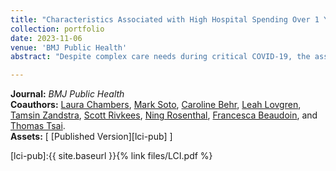 ```yaml
---
title: "Characteristics Associated with High Hospital Spending Over 1 Year Among Patients Hospitalised for COVID-19 in the USA: a Cohort Study"
collection: portfolio
date: 2023-11-06
venue: 'BMJ Public Health'
abstract: "Despite complex care needs during critical COVID-19, the associated long-term healthcare spending is poorly understood, limiting the ability of policy-makers to prioritise necessary care and plan for future medical countermeasures. We conducted a retrospective cohort study of adults hospitalised with COVID-19 in the USA (April ‒ June 2020) using data from the national PINC AI Healthcare Database. Patients were followed for 365 days to measure hospital spending starting on the date of admission. We used a multivariable logistic model to identify characteristics associated with high spending. Among 73,606 patients hospitalised with COVID-19, 73% were aged ≥50 years, 51% were female, and 37% were non-Hispanic white. Mean hospital spending per patient over 90 days was USD: 28,712 and over 365 days was USD: 31,768. Patients who received care in the intensive care unit, received a non-recommended COVID-19 treatment, had a longer length of stay, and had Medicare or Medicaid insurance were associated with a higher predicted probability of high hospital spending over 365 days. Patients who received recommended treatment and were Hispanic and any race, ‘other’ or unknown race and ethnicity, or female were associated with a lower predicted probability of high hospital spending. Most hospital spending incurred over 1 year was for care within 90 days of admission. Patients receiving complex care or non-recommended treatments were associated with higher spending, while those receiving recommended treatments were associated with lower spending. These findings can inform pandemic preparedness planning."

---
```


**Journal:** _BMJ Public Health_
<br>
**Coauthors:** [Laura Chambers][lchambers], [Mark Soto][msoto], [Caroline Behr][cbehr], [Leah Lovgren][llovgren], [Tamsin Zandstra][tzandstra], [Scott Rivkees][srivkees], [Ning Rosenthal][nrosenthal], [Francesca Beaudoin][fbeaudoin], and [Thomas Tsai][ttsai].
<br/>
**Assets:** [ [Published Version][lci-pub] ]

[lci-pub]:{{ site.baseurl }}{% link files/LCI.pdf %}

[lchambers]: https://vivo.brown.edu/display/lchambe1
[msoto]: https://www.linkedin.com/in/markjsoto/
[cbehr]: https://scholar.google.com/citations?user=IO6wn_MAAAAJ&hl=en
[llovgren]: https://pandemics.sph.brown.edu/people/leah-lovgren
[tzandstra]: https://dean.sph.brown.edu/incubator-lab
[srivkees]: https://vivo.brown.edu/display/srivkees
[nrosenthal]: https://www.linkedin.com/in/ningrosenthal/
[fbeaudoin]: https://vivo.brown.edu/display/fbeaudoi
[ttsai]: https://www.hsph.harvard.edu/profile/thomas-c-tsai/
